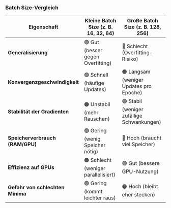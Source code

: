 ### **Batch Size-Vergleich**  

| Eigenschaft             | **Kleine Batch Size** (z. B. 16, 32, 64) | **Große Batch Size** (z. B. 128, 256) |
|------------------------|--------------------------------|--------------------------------|
| **Generalisierung**    | 🟢 Gut (besser gegen Overfitting) | 🔴 Schlecht (Overfitting-Risiko) |
| **Konvergenzgeschwindigkeit** | 🟢 Schnell (häufige Updates) | 🟠 Langsam (weniger Updates pro Epoche) |
| **Stabilität der Gradienten** | 🟠 Unstabil (mehr Rauschen) | 🟢 Stabil (weniger zufällige Schwankungen) |
| **Speicherverbrauch (RAM/GPU)** | 🟢 Gering (wenig Speicher nötig) | 🔴 Hoch (braucht viel Speicher) |
| **Effizienz auf GPUs** | 🟠 Schlecht (weniger parallelisiert) | 🟢 Gut (bessere GPU-Nutzung) |
| **Gefahr von schlechten Minima** | 🟢 Gering (kommt leichter raus) | 🟠 Hoch (bleibt eher stecken) |
